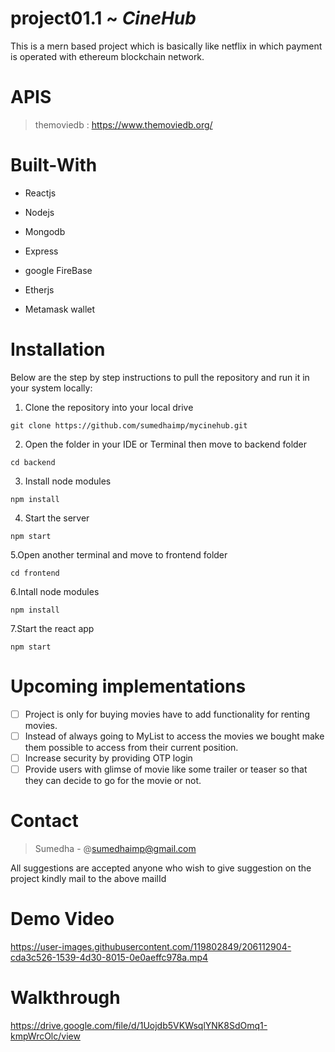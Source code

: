 # project01.1 ~ *CineHub* 
This is a mern based project which is basically like netflix in which payment is operated with ethereum blockchain network.
# APIS
> themoviedb : https://www.themoviedb.org/

# Built-With 
- Reactjs
+ Nodejs
- Mongodb
+ Express
- google FireBase
+ Etherjs
- Metamask wallet

# Installation
Below are the step by step instructions to pull the repository and run it in your system locally:
  1. Clone the repository into your local drive
  
  ``` 
  git clone https://github.com/sumedhaimp/mycinehub.git
  ```
  
  2. Open the folder in your IDE or Terminal then move to backend folder
  
  ```
  cd backend
  ```
  
  3. Install node modules
  
  ```
  npm install
  ```
  
  4. Start the server
  
  ```
  npm start
  ```
  
  5.Open another terminal and move to frontend folder
  
  ```
  cd frontend
  ```
  
  6.Intall node modules
  
  ```
  npm install
  ```
  
  7.Start the react app
  
  ```
  npm start
  ```

# Upcoming implementations
- [ ] Project is only for buying movies have to add functionality for renting movies.
- [ ] Instead of always going to MyList to access the movies we bought make them possible to access from their current position.
- [ ] Increase security by providing OTP login
- [ ] Provide users with glimse of movie like some trailer or teaser so that they can decide to go for the movie or not.
# Contact 
  > Sumedha - @sumedhaimp@gmail.com

 All suggestions are accepted anyone who wish to give suggestion on the project kindly mail to the above mailId

# Demo Video
https://user-images.githubusercontent.com/119802849/206112904-cda3c526-1539-4d30-8015-0e0aeffc978a.mp4
# Walkthrough
https://drive.google.com/file/d/1Uojdb5VKWsqlYNK8SdOmq1-kmpWrcOlc/view
